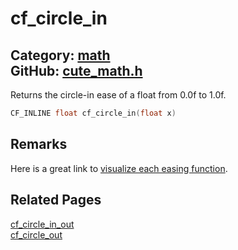 [](../header.md ':include')

# cf_circle_in

Category: [math](/api_reference?id=math)  
GitHub: [cute_math.h](https://github.com/RandyGaul/cute_framework/blob/master/include/cute_math.h)  
---

Returns the circle-in ease of a float from 0.0f to 1.0f.

```cpp
CF_INLINE float cf_circle_in(float x)
```

## Remarks

Here is a great link to [visualize each easing function](https://easings.net/).

## Related Pages

[cf_circle_in_out](/math/cf_circle_in_out.md)  
[cf_circle_out](/math/cf_circle_out.md)  

